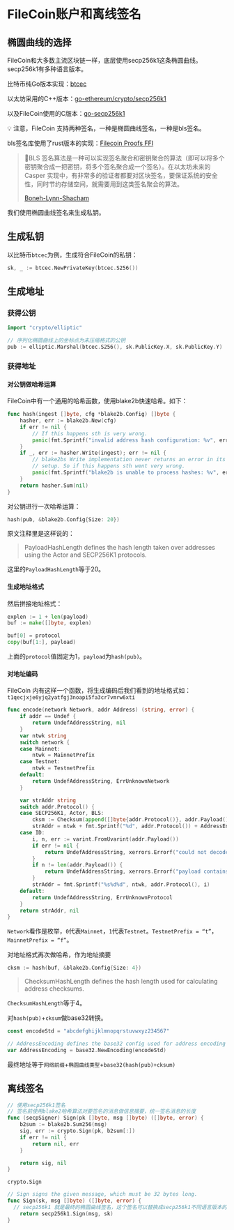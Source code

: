 # FileCoin账户和离线签名

## 椭圆曲线的选择

FileCoin和大多数主流区块链一样，底层使用secp256k1这条椭圆曲线。secp256k1有多种语言版本。

比特币纯Go版本实现：[btcec](https://github.com/btcsuite/btcd/tree/master/btcec)

以太坊采用的C++版本：[go-ethereum/crypto/secp256k1](https://github.com/ethereum/go-ethereum/tree/master/crypto/secp256k1)

以及FileCoin使用的C版本：[go-secp256k1](github.com/ipsn/go-secp256k1)

💡 注意，FileCoin 支持两种签名，一种是椭圆曲线签名，一种是bls签名。

bls签名库使用了rust版本的实现：[Filecoin Proofs FFI](https://github.com/filecoin-project/filecoin-ffi)

> BLS 签名算法是一种可以实现签名聚合和密钥聚合的算法（即可以将多个密钥聚合成一把密钥，将多个签名聚合成一个签名）。在以太坊未来的 Casper 实现中，有非常多的验证者都要对区块签名，要保证系统的安全性，同时节约存储空间，就需要用到这类签名聚合的算法。
>
> [Boneh-Lynn-Shacham](https://www.iacr.org/archive/asiacrypt2001/22480516.pdf)

我们使用椭圆曲线签名来生成私钥。

## 生成私钥

以比特币`btcec`为例，生成符合FileCoin的私钥：

```go
sk, _ := btcec.NewPrivateKey(btcec.S256())
```

## 生成地址

### 获得公钥

```go
import "crypto/elliptic"

// 序列化椭圆曲线上的坐标点为未压缩格式的公钥
pub := elliptic.Marshal(btcec.S256(), sk.PublicKey.X, sk.PublicKey.Y)
```

### 获得地址

#### 对公钥做哈希运算

FileCoin中有一个通用的哈希函数，使用blake2b快速哈希。如下：

```go
func hash(ingest []byte, cfg *blake2b.Config) []byte {
	hasher, err := blake2b.New(cfg)
	if err != nil {
		// If this happens sth is very wrong.
		panic(fmt.Sprintf("invalid address hash configuration: %v", err)) // ok
	}
	if _, err := hasher.Write(ingest); err != nil {
		// blake2bs Write implementation never returns an error in its current
		// setup. So if this happens sth went very wrong.
		panic(fmt.Sprintf("blake2b is unable to process hashes: %v", err)) // ok
	}
	return hasher.Sum(nil)
}
```

对公钥进行一次哈希运算：

```go
hash(pub, &blake2b.Config{Size: 20})
```
原文注释里是这样说的：

> PayloadHashLength defines the hash length taken over addresses using the Actor and SECP256K1 protocols.

这里的`PayloadHashLength`等于20。

#### 生成地址格式

然后拼接地址格式：

```go
explen := 1 + len(payload)
buf := make([]byte, explen)

buf[0] = protocol
copy(buf[1:], payload)
```

上面的`protocol`值固定为1，`payload`为`hash(pub)`。

#### 对地址编码

FileCoin 内有这样一个函数，将生成编码后我们看到的地址格式如：`t1qecjxje6yjq2yatfgj3noapi5fa3cr7vmrw6xti`

```go
func encode(network Network, addr Address) (string, error) {
	if addr == Undef {
		return UndefAddressString, nil
	}
	var ntwk string
	switch network {
	case Mainnet:
		ntwk = MainnetPrefix
	case Testnet:
		ntwk = TestnetPrefix
	default:
		return UndefAddressString, ErrUnknownNetwork
	}

	var strAddr string
	switch addr.Protocol() {
	case SECP256K1, Actor, BLS:
		cksm := Checksum(append([]byte{addr.Protocol()}, addr.Payload()...))
		strAddr = ntwk + fmt.Sprintf("%d", addr.Protocol()) + AddressEncoding.WithPadding(-1).EncodeToString(append(addr.Payload(), cksm[:]...))
	case ID:
		i, n, err := varint.FromUvarint(addr.Payload())
		if err != nil {
			return UndefAddressString, xerrors.Errorf("could not decode varint: %w", err)
		}
		if n != len(addr.Payload()) {
			return UndefAddressString, xerrors.Errorf("payload contains additional bytes")
		}
		strAddr = fmt.Sprintf("%s%d%d", ntwk, addr.Protocol(), i)
	default:
		return UndefAddressString, ErrUnknownProtocol
	}
	return strAddr, nil
}
```

`Network`看作是枚举，`0`代表`Mainnet`，`1`代表`Testnet`。`TestnetPrefix = “t”`，`MainnetPrefix = “f”`。

对地址格式再次做哈希，作为地址摘要

```go
cksm := hash(buf, &blake2b.Config{Size: 4})
```

> ChecksumHashLength defines the hash length used for calculating address checksums.

`ChecksumHashLength`等于4。

对`hash(pub)`+`cksum`做base32转换。

```go
const encodeStd = "abcdefghijklmnopqrstuvwxyz234567"

// AddressEncoding defines the base32 config used for address encoding and decoding.
var AddressEncoding = base32.NewEncoding(encodeStd)
```

最终地址等于`网络前缀`+`椭圆曲线类型`+`base32(hash(pub)+cksum)`





## 离线签名

```go
// 使用secp256k1签名
// 签名前使用blake2哈希算法对要签名的消息做信息摘要，统一签名消息的长度
func (secpSigner) Sign(pk []byte, msg []byte) ([]byte, error) {
	b2sum := blake2b.Sum256(msg)
	sig, err := crypto.Sign(pk, b2sum[:])
	if err != nil {
		return nil, err
	}

	return sig, nil
}
```

`crypto.Sign`

```go
// Sign signs the given message, which must be 32 bytes long.
func Sign(sk, msg []byte) ([]byte, error) {
  // secp256k1 就是最终的椭圆曲线签名，这个签名可以替换成secp256k1不同语言版本的实现
	return secp256k1.Sign(msg, sk)
}
```


